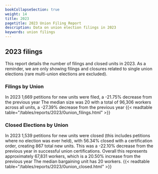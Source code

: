 ```yaml
---
bookCollapseSection: true
weight: 14
title: 2023
pagetitle: 2023 Union Filing Report
description: Data on union election filings in 2023
keywords: union filings
---
```


## 2023 filings

This report details the number of filings and closed units in 2023. As a reminder, we are only showing filings and closures related to single union elections (rare multi-union elections are excluded).

### Filings by Union
In 2023 1,669 petitions for new units were filed, a -21.75% decrease from the previous year The median size was 20 with a total of 96,306 workers across all units, a -27.39% decrease from the previous year
{{< readtable table="/tables/reports/2023/0union_filings.html" >}}

### Closed Elections by Union
In 2023 1,539 petitions for new units were closed (this includes petitions where no election was ever held), with 56.34% closed with a certification order, creating 867 total new units. This was a -22.10% decrease from the previous year in successful union certifications. Overall this represents approximately 67,831 workers, which is a 20.50% increase from the previous year The median bargaining unit has 20 workers.
{{< readtable table="/tables/reports/2023/0union_closed.html" >}}
